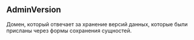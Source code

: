AdminVersion
---

Домен, который отвечает за хранение версий данных, которые
были присланы через формы сохранения сущностей.